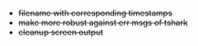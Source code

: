 - ~~filename with corresponding timestamps~~
- ~~make more robust against err msgs of tshark~~
- ~~cleanup screen output~~
